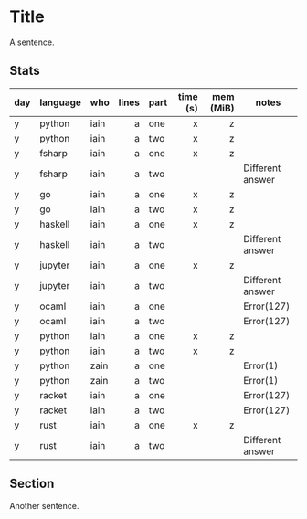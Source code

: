 # Title

A sentence.

## Stats

| day | language | who | lines | part | time (s) | mem (MiB) | notes |
| --- | --- | --- | ---: | --- | ---: | ---: | --- |
| y | python | iain | a | one | x | z |  |
| y | python | iain | a | two | x | z |  |
| y | fsharp | iain | a | one | x | z |  |
| y | fsharp | iain | a | two |  |  | Different answer |
| y | go | iain | a | one | x | z |  |
| y | go | iain | a | two | x | z |  |
| y | haskell | iain | a | one | x | z |  |
| y | haskell | iain | a | two |  |  | Different answer |
| y | jupyter | iain | a | one | x | z |  |
| y | jupyter | iain | a | two |  |  | Different answer |
| y | ocaml | iain | a | one |  |  | Error(127) |
| y | ocaml | iain | a | two |  |  | Error(127) |
| y | python | iain | a | one | x | z |  |
| y | python | iain | a | two | x | z |  |
| y | python | zain | a | one |  |  | Error(1) |
| y | python | zain | a | two |  |  | Error(1) |
| y | racket | iain | a | one |  |  | Error(127) |
| y | racket | iain | a | two |  |  | Error(127) |
| y | rust | iain | a | one | x | z |  |
| y | rust | iain | a | two |  |  | Different answer |

## Section

Another sentence.

